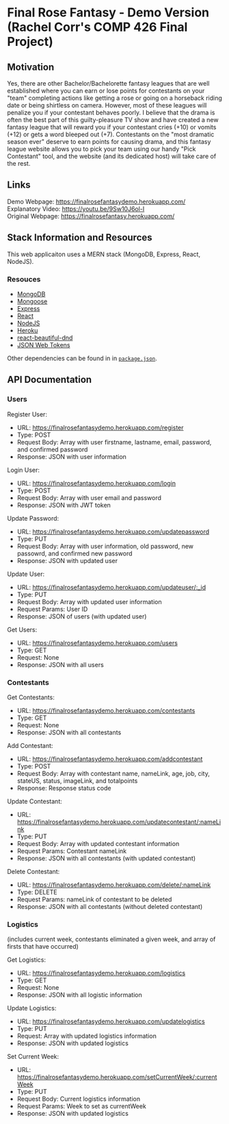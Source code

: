 # Final Rose Fantasy - Demo Version (Rachel Corr's COMP 426 Final Project)

## Motivation
Yes, there are other Bachelor/Bachelorette fantasy leagues that are well established where you can earn or lose points for contestants on your "team" completing actions like getting a rose or going on a horseback riding date or being shirtless on camera. However, most of these leagues will penalize you if your contestant behaves poorly. I believe that the drama is often the best part of this guilty-pleasure TV show and have created a new fantasy league that will reward you if your contestant cries (+10) or vomits (+12) or gets a word bleeped out (+7). Contestants on the "most dramatic season ever" deserve to earn points for causing drama, and this fantasy league website allows you to pick your team using our handy "Pick Contestant" tool, and the website (and its dedicated host) will take care of the rest.

## Links
  Demo Webpage: https://finalrosefantasydemo.herokuapp.com/ <br>
  Explanatory Video: https://youtu.be/9Sw10J6ol-I  <br>
  Original Webpage: https://finalrosefantasy.herokuapp.com/  <br>

## Stack Information and Resources
This web applicaiton uses a MERN stack (MongoDB, Express, React, NodeJS).

### Resouces
* [MongoDB](https://www.mongodb.com/)
* [Mongoose](https://www.mongoosejs.com/)
* [Express](https://github.com/expressjs/express)
* [React](https://github.com/facebook/react)
* [NodeJS](https://github.com/nodejs/node)
* [Heroku](https://www.heroku.com/)
* [react-beautiful-dnd](https://github.com/atlassian/react-beautiful-dnd)
* [JSON Web Tokens](https://jwt.io/)

Other dependencies can be found in in [`package.json`](package.json).

## API Documentation

### Users

Register User:
 * URL: https://finalrosefantasydemo.herokuapp.com/register
 * Type: POST
 * Request Body: Array with user firstname, lastname, email, password, and confirmed password
 * Response: JSON with user information
  
Login User:
 * URL: https://finalrosefantasydemo.herokuapp.com/login
 * Type: POST
 * Request Body: Array with user email and password
 * Response: JSON with JWT token

Update Password:
 * URL: https://finalrosefantasydemo.herokuapp.com/updatepassword
 * Type: PUT
 * Request Body: Array with user information, old password, new passowrd, and confirmed new password
 * Response: JSON with updated user
  
Update User:
 * URL: https://finalrosefantasydemo.herokuapp.com/updateuser/:_id
 * Type: PUT
 * Request Body: Array with updated user information
 * Request Params: User ID
 * Response: JSON of users (with updated user)
  
Get Users:  
 * URL: https://finalrosefantasydemo.herokuapp.com/users
 * Type: GET
 * Request: None
 * Response: JSON with all users
  
### Contestants
  
Get Contestants:  
 * URL: https://finalrosefantasydemo.herokuapp.com/contestants
 * Type: GET
 * Request: None
 * Response: JSON with all contestants

Add Contestant:  
 * URL: https://finalrosefantasydemo.herokuapp.com/addcontestant
 * Type: POST
 * Request Body: Array with contestant name, nameLink, age, job, city, stateUS, status, imageLink, and totalpoints
 * Response: Response status code

Update Contestant:  
 * URL: https://finalrosefantasydemo.herokuapp.com/updatecontestant/:nameLink
 * Type: PUT
 * Request Body: Array with updated contestant information
 * Request Params: Contestant nameLink
 * Response: JSON with all contestants (with updated contestant)
  
Delete Contestant:  
 * URL: https://finalrosefantasydemo.herokuapp.com/delete/:nameLink
 * Type: DELETE
 * Request Params: nameLink of contestant to be deleted
 * Response: JSON with all contestants (without deleted contestant)
  
### Logistics 
(includes current week, contestants eliminated a given week, and array of firsts that have occurred)  <br>

Get Logistics:  
 * URL: https://finalrosefantasydemo.herokuapp.com/logistics
 * Type: GET
 * Request: None
 * Response: JSON with all logistic information

Update Logistics:  
 * URL: https://finalrosefantasydemo.herokuapp.com/updatelogistics
 * Type: PUT
 * Request: Array with updated logistics information
 * Response: JSON with updated logistics

Set Current Week:  
 * URL: https://finalrosefantasydemo.herokuapp.com/setCurrentWeek/:currentWeek
 * Type: PUT
 * Request Body: Current logistics information
 * Request Params: Week to set as currentWeek
 * Response: JSON with updated logistics
  
